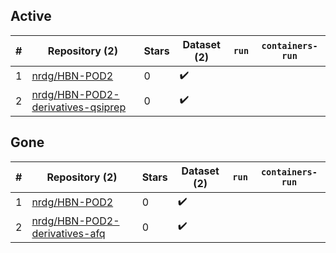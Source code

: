 ## Active
| # | Repository (2) | Stars | Dataset (2) | `run` | `containers-run` |
| --- | --- | --- | --- | --- | --- |
| 1 | [nrdg/HBN-POD2](https://github.com/nrdg/HBN-POD2) | 0 | :heavy_check_mark: |  |  |
| 2 | [nrdg/HBN-POD2-derivatives-qsiprep](https://github.com/nrdg/HBN-POD2-derivatives-qsiprep) | 0 | :heavy_check_mark: |  |  |

## Gone
| # | Repository (2) | Stars | Dataset (2) | `run` | `containers-run` |
| --- | --- | --- | --- | --- | --- |
| 1 | [nrdg/HBN-POD2](https://github.com/nrdg/HBN-POD2) | 0 | :heavy_check_mark: |  |  |
| 2 | [nrdg/HBN-POD2-derivatives-afq](https://github.com/nrdg/HBN-POD2-derivatives-afq) | 0 | :heavy_check_mark: |  |  |
